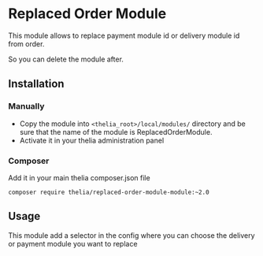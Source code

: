 # Replaced Order Module

This module allows to replace payment module id or delivery module id from order.

So you can delete the module after.

## Installation

### Manually

* Copy the module into ```<thelia_root>/local/modules/``` directory and be sure that the name of the module is ReplacedOrderModule.
* Activate it in your thelia administration panel

### Composer

Add it in your main thelia composer.json file

```
composer require thelia/replaced-order-module-module:~2.0
```

## Usage

This module add a selector in the config where you can choose the delivery or payment module you want to replace